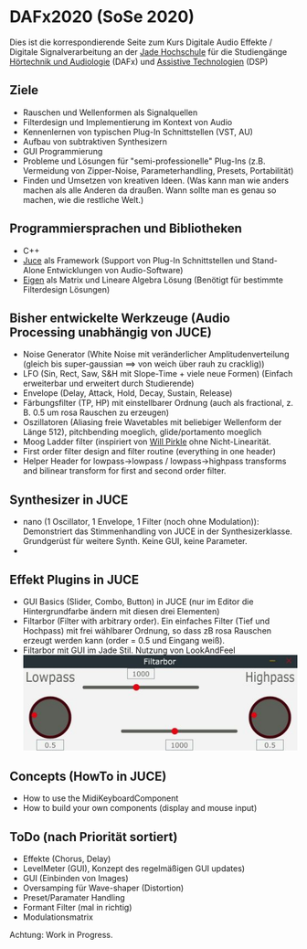 # DAFx2020 (SoSe 2020)

Dies ist die korrespondierende Seite zum Kurs Digitale Audio Effekte / Digitale Signalverarbeitung an der [Jade Hochschule](https://www.jade-hs.de/) für die Studiengänge [Hörtechnik und Audiologie](https://www.jade-hs.de/tgm/studium/ha/) (DAFx) und [Assistive Technologien](https://www.jade-hs.de/tgm/studium/at/) (DSP)

## Ziele

* Rauschen und Wellenformen als Signalquellen
* Filterdesign und Implementierung im Kontext von Audio
* Kennenlernen von typischen Plug-In Schnittstellen (VST, AU)
* Aufbau von subtraktiven Synthesizern
* GUI Programmierung
* Probleme und Lösungen für "semi-professionelle" Plug-Ins (z.B. Vermeidung von Zipper-Noise, Parameterhandling, Presets, Portabilität)
* Finden und Umsetzen von kreativen Ideen. (Was kann man wie anders machen als alle Anderen da draußen. Wann sollte man es genau so machen, wie die restliche Welt.)

## Programmiersprachen und Bibliotheken

* C++
* [Juce](https://juce.com/) als Framework (Support von Plug-In Schnittstellen und Stand-Alone Entwicklungen von Audio-Software)
* [Eigen](http://eigen.tuxfamily.org/) als Matrix und Lineare Algebra Lösung (Benötigt für bestimmte Filterdesign Lösungen)

## Bisher entwickelte Werkzeuge (Audio Processing unabhängig von JUCE)

* Noise Generator (White Noise mit veränderlicher Amplitudenverteilung (gleich bis super-gaussian ==> von weich über rauh zu cracklig))
* LFO (Sin, Rect, Saw, S&H mit Slope-Time + viele neue Formen) (Einfach erweiterbar und erweitert durch Studierende)
* Envelope (Delay, Attack, Hold, Decay, Sustain, Release)
* Färbungsfilter (TP, HP) mit einstellbarer Ordnung (auch als fractional, z. B. 0.5 um rosa Rauschen zu erzeugen)
* Oszillatoren (Aliasing freie Wavetables mit beliebiger Wellenform der Länge 512), pitchbending moeglich, glide/portamento moeglich
* Moog Ladder filter (inspiriert von [Will Pirkle](https://www.willpirkle.com/) ohne Nicht-Linearität.
* First order filter design and filter routine (everything in one header)
* Helper Header for lowpass->lowpass / lowpass->highpass transforms and bilinear transform for first and second order filter.

## Synthesizer in JUCE

* nano (1 Oscillator, 1 Envelope, 1 Filter (noch ohne Modulation)): Demonstriert das Stimmenhandling von JUCE in der Synthesizerklasse. Grundgerüst für weitere Synth. Keine GUI, keine Parameter.
* 

## Effekt Plugins in JUCE

* GUI Basics (Slider, Combo, Button) in JUCE (nur im Editor die Hintergrundfarbe ändern mit diesen drei Elementen)
* Filtarbor (Filter with arbitrary order).  Ein einfaches Filter (Tief und Hochpass) mit frei wählbarer Ordnung, so dass zB rosa Rauschen erzeugt werden kann (order = 0.5 und Eingang weiß).  
* Filtarbor mit GUI im Jade Stil. Nutzung von LookAndFeel ![FiltarborMitGUI](/img/FiltarborJadeGui.jpg)

## Concepts (HowTo in JUCE)
* How to use the MidiKeyboardComponent
* How to build your own components (display and mouse input)

## ToDo (nach Priorität sortiert)

* Effekte (Chorus, Delay)
* LevelMeter (GUI), Konzept des regelmäßigen GUI updates)
* GUI (Einbinden von Images)
* Oversamping für Wave-shaper (Distortion)
* Preset/Paramater Handling
* Formant Filter (mal in richtig)
* Modulationsmatrix

Achtung: Work in Progress.
